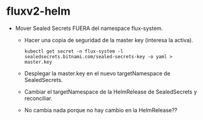 # fluxv2-helm

* Mover Sealed Secrets FUERA del namespace flux-system.
    * Hacer una copia de seguridad de la master key (interesa la activa).

        `kubectl get secret -n flux-system -l sealedsecrets.bitnami.com/sealed-secrets-key -o yaml > master.key`

    * Desplegar la master.key en el nuevo targetNamespace de SealedSecrets.
    * Cambiar el targetNamespace de la HelmRelease de SealedSecrets y reconciliar.
    * No cambia nada porque no hay cambio en la HelmRelease??
